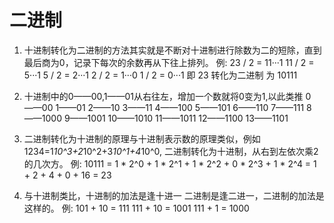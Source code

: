 # 二进制
1. 十进制转化为二进制的方法其实就是不断对十进制进行除数为二的短除，直到最后商为0，记录下每次的余数再从下往上排列。
例: 23 / 2 = 11···1
    11 / 2 = 5···1
    5 / 2 = 2···1
    2 / 2 = 1···0
    1 / 2 = 0···1
    即 23 转化为二进制 为 10111

2. 十进制中的0——00,1——01从右往左，增加一个数就将0变为1,以此类推
   0——00 1——01 2——10 3——11 4——100 5——101 6——110 7——111 8——1000 9——1001 10——1010 11——1011 12——1100 13——1101

3. 二进制转化为十进制的原理与十进制表示数的原理类似，例如1234=1*10^3+2*10^2+3*10^1+4*10^0, 二进制转化为十进制，从右到左依次乘2的几次方。
例: 10111 = 1 * 2^0 + 1 * 2^1 + 1 * 2^2 + 0 * 2^3 + 1 * 2^4 = 1 + 2 + 4 + 0 + 16 = 23 

4. 与十进制类比，十进制的加法是逢十进一 二进制是逢二进一，二进制的加法是这样的。
例: 101 + 10 = 111 
    111 + 10 = 1001 
    111 + 1 = 1000

